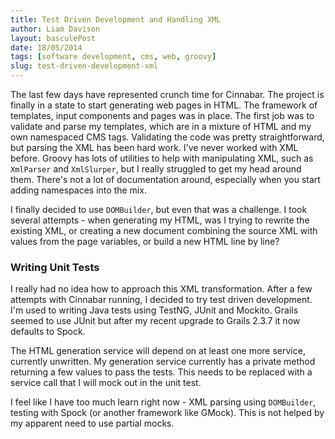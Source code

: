 ```yaml
---
title: Test Driven Development and Handling XML
author: Liam Davison
layout: basculePost
date: 18/05/2014
tags: [software development, cms, web, groovy]
slug: test-driven-development-xml
---
```

The last few days have represented crunch time for Cinnabar. The project is finally in a state to start generating web pages in HTML. The framework of templates, input components and pages was in place. The first job was to validate and parse my templates, which are in a mixture of HTML and my own namespaced CMS tags. Validating the code was pretty straightforward, but parsing the XML has been hard work. I've never worked with XML before. Groovy has lots of utilities to help with manipulating XML, such as `XmlParser` and `XmlSlurper`, but I really struggled to get my head around them. There's not a lot of documentation around, especially when you start adding namespaces into the mix.

I finally decided to use `DOMBuilder`, but even that was a challenge. I took several attempts - when generating my HTML, was I trying to rewrite the existing XML, or creating a new document combining the source XML with values from the page variables, or build a new HTML line by line?

### Writing Unit Tests

I really had no idea how to approach this XML transformation. After a few attempts with Cinnabar running, I decided to try test driven development. I'm used to writing Java tests using TestNG, JUnit and Mockito. Grails seemed to use JUnit but after my recent upgrade to Grails 2.3.7 it now defaults to Spock.

The HTML generation service will depend on at least one more service, currently unwritten. My generation service currently has a private method returning a few values to pass the tests. This needs to be replaced with a service call that I will mock out in the unit test.

I feel like I have too much learn right now - XML parsing using `DOMBuilder`, testing with Spock (or another framework like GMock). This is not helped by my apparent need to use partial mocks.
